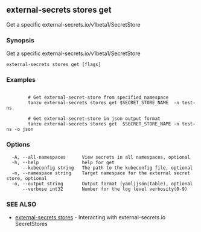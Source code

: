 ## external-secrets stores get

Get a  specific external-secrets.io/v1beta1/SecretStore

### Synopsis

Get a specific external-secrets.io/v1beta1/SecretStore

```
external-secrets stores get [flags]
```

### Examples

```

		# Get external-secret-store from specified namespace
		tanzu external-secrets stores get $SECRET_STORE_NAME  -n test-ns
	
		# Get external-secret-store in json output format
		tanzu external-secrets stores get  $SECRET_STORE_NAME -n test-ns -o json
```

### Options

```
  -A, --all-namespaces      View secrets in all namespaces, optional
  -h, --help                help for get
      --kubeconfig string   The path to the kubeconfig file, optional
  -n, --namespace string    Target namespace for the external secret store, optional
  -o, --output string       Output format (yaml|json|table), optional
      --verbose int32       Number for the log level verbosity(0-9)
```

### SEE ALSO

* [external-secrets stores](external-secrets_stores.md)	 - Interacting with external-secrets.io SecretStores

